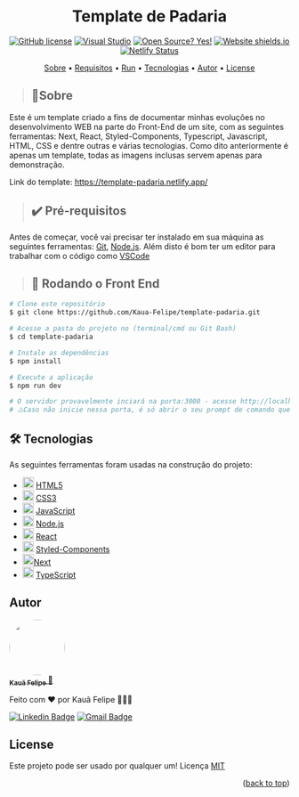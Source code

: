 <a id="readme-top"></a>

<h1 align="center">Template de Padaria</h1>

<div align="center">

[![GitHub license](https://img.shields.io/github/license/Naereen/StrapDown.js.svg)](https://github.com/Naereen/StrapDown.js/blob/master/LICENSE)
[![Visual Studio](https://badgen.net/badge/icon/visualstudio?icon=visualstudio&label)](https://code.visualstudio.com/)
[![Open Source? Yes!](https://badgen.net/badge/Open%20Source%20%3F/Yes%21/blue?icon=github)](https://github.com/Kaua-Felipe/template-padaria)
[![Website shields.io](https://img.shields.io/website-up-down-green-red/http/shields.io.svg)](https://template-padaria.netlify.app/)
[![Netlify Status](https://api.netlify.com/api/v1/badges/b6352839-664d-4b72-a83f-46a8b6ee3be6/deploy-status)](https://www.netlify.com/)

</div>

<p align="center">
  <a href="#sobre">Sobre</a> • 
  <a href="#pre-requisitos">Requisitos</a> • 
  <a href="#run">Run</a> • 
  <a href="#tecnologias">Tecnologias</a> • 
  <a href="#autor">Autor</a> • 
  <a href="#license">License</a>
</p>

> <h2 id="sobre">📑Sobre</h2>

Este é um template criado a fins de documentar minhas evoluções no desenvolvimento WEB na parte do Front-End de um site, com as seguintes ferramentas: Next, React, Styled-Components, Typescript, Javascript, HTML, CSS e dentre outras e várias tecnologias. Como dito anteriormente é apenas um template, todas as imagens inclusas servem apenas para demonstração.

Link do template: https://template-padaria.netlify.app/

> <h2 id="pre-requisitos">✔️ Pré-requisitos</h2>

Antes de começar, você vai precisar ter instalado em sua máquina as seguintes ferramentas:
[Git](https://git-scm.com), [Node.js](https://nodejs.org/en/). 
Além disto é bom ter um editor para trabalhar com o código como [VSCode](https://code.visualstudio.com/)

> <h2 id="run">🎲 Rodando o Front End</h2>

```bash
# Clone este repositório
$ git clone https://github.com/Kaua-Felipe/template-padaria.git

# Acesse a pasta do projeto no (terminal/cmd ou Git Bash)
$ cd template-padaria

# Instale as dependências
$ npm install

# Execute a aplicação
$ npm run dev

# O servidor provavelmente inciará na porta:3000 - acesse http://localhost:3000/
# ⚠️Caso não inicie nessa porta, é só abrir o seu prompt de comando que usou para rodar a aplicação que estará indicando a porta em que foi aberta!
```

<h2 id="tecnologias"> 🛠 Tecnologias </h2>

As seguintes ferramentas foram usadas na construção do projeto:

- <img style="width: 20px" src="https://cdn-icons-png.flaticon.com/512/174/174854.png" /> [HTML5](https://www.w3schools.com/html/)
- <img style="width: 20px" src="https://cdn-icons-png.flaticon.com/512/732/732190.png" /> [CSS3](https://www.w3schools.com/Css/)
- <img style="width: 20px" src="https://cdn-icons-png.flaticon.com/512/5968/5968292.png" /> [JavaScript](https://www.javascript.com/)
- <img style="width: '20px'; height: 20px" src="https://cdn-icons-png.flaticon.com/512/919/919825.png" /> [Node.js](https://nodejs.org/en/)
- <img style="width: '20px'; height: 20px" src="https://cdn-icons-png.flaticon.com/512/1126/1126012.png" /> [React](https://pt-br.reactjs.org/)
- <img style="width: 20px" src="https://styled-components.com/icon.png" /> [Styled-Components](https://styled-components.com/)
- <img style="width: '20px'; height: 20px" src="https://nextjs.org/static/favicon/favicon.ico" />[Next](https://nextjs.org/)
- <img style="width: 20px" src="https://cdn-icons-png.flaticon.com/512/5968/5968381.png" /> [TypeScript](https://www.typescriptlang.org/)

## Autor

<a href="https://github.com/Kaua-Felipe">
 <img style="border-radius: 50%;" src="https://avatars.githubusercontent.com/u/77859729?v=4" width="100px;" alt=""/>
 <br />
 <sub>
   <b>Kauã Felipe</b>
 </sub>
</a> 
<a href="https://github.com/Kaua-Felipe" title="User Kauã Github">🚀</a>


Feito com ❤️ por Kauã Felipe 🚀🚀🚀

[![Linkedin Badge](https://img.shields.io/badge/-Kaua-Felipe?style=flat-square&logo=Linkedin&logoColor=white&link=https://www.linkedin.com/in/kau%C3%A3-f-a349571b9/)](https://www.linkedin.com/in/kau%C3%A3-f-a349571b9/) 
[![Gmail Badge](https://img.shields.io/badge/-kauafelipeoficial191@gmail.com-c14438?style=flat-square&logo=Gmail&logoColor=white&link=mailto:kauafelipeoficial191@gmail.com)](mailto:kauafelipeoficial191@gmail.com)

## License
Este projeto pode ser usado por qualquer um! Licença <a href="https://github.com/Naereen/StrapDown.js/blob/master/LICENSE">MIT</a>

<p align="right">(<a href="#readme-top">back to top</a>)</p>
